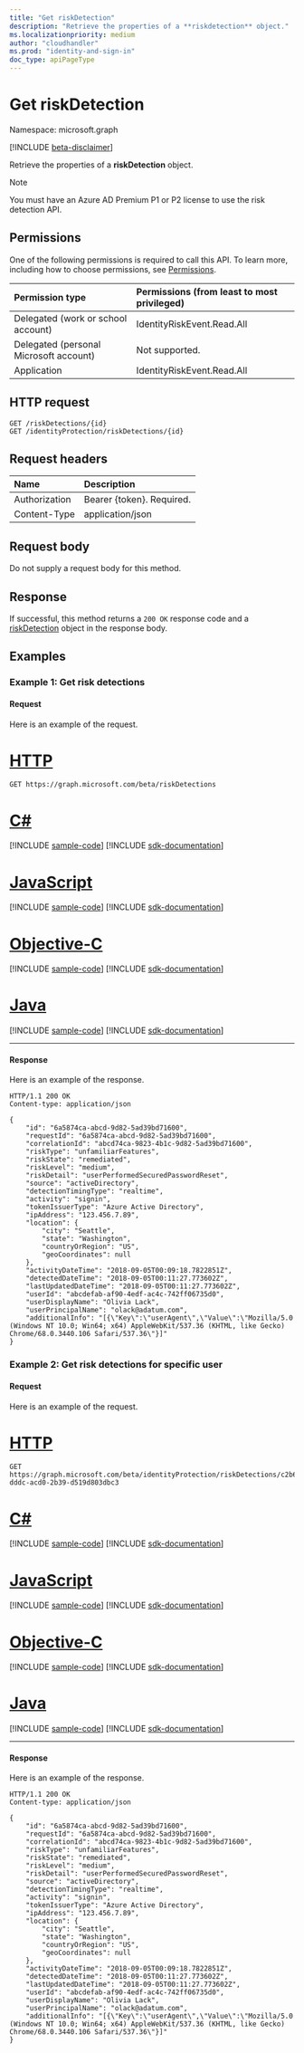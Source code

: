 ```yaml
---
title: "Get riskDetection"
description: "Retrieve the properties of a **riskdetection** object."
ms.localizationpriority: medium
author: "cloudhandler"
ms.prod: "identity-and-sign-in"
doc_type: apiPageType
---
```

# Get riskDetection

Namespace: microsoft.graph

[!INCLUDE [beta-disclaimer](../../includes/beta-disclaimer.md)]

Retrieve the properties of a **riskDetection** object.

>[!NOTE]
>You must have an Azure AD Premium P1 or P2 license to use the risk detection API.

## Permissions
One of the following permissions is required to call this API. To learn more, including how to choose permissions, see [Permissions](/graph/permissions-reference).

|Permission type      | Permissions (from least to most privileged)              |
|:--------------------|:---------------------------------------------------------|
|Delegated (work or school account) | IdentityRiskEvent.Read.All    |
|Delegated (personal Microsoft account) | Not supported.    |
|Application | IdentityRiskEvent.Read.All |

## HTTP request
<!-- { "blockType": "ignored" } -->
```http
GET /riskDetections/{id}
GET /identityProtection/riskDetections/{id}
```

## Request headers
| Name      |Description|
|:----------|:----------|
| Authorization  | Bearer {token}. Required. |
| Content-Type | application/json |

## Request body
Do not supply a request body for this method.

## Response

If successful, this method returns a `200 OK` response code and a [riskDetection](../resources/riskdetection.md) object in the response body.

## Examples
### Example 1: Get risk detections
#### Request
Here is an example of the request.

# [HTTP](#tab/http)
<!-- {
  "blockType": "request",
  "name": "get_riskDetection_1",
  "sampleKeys": ["c2b6c2b9-dddc-acd0-2b39-d519d803dbc3"]
}-->
```msgraph-interactive
GET https://graph.microsoft.com/beta/riskDetections
```
# [C#](#tab/csharp)
[!INCLUDE [sample-code](../includes/snippets/csharp/get-riskdetection-1-csharp-snippets.md)]
[!INCLUDE [sdk-documentation](../includes/snippets/snippets-sdk-documentation-link.md)]

# [JavaScript](#tab/javascript)
[!INCLUDE [sample-code](../includes/snippets/javascript/get-riskdetection-1-javascript-snippets.md)]
[!INCLUDE [sdk-documentation](../includes/snippets/snippets-sdk-documentation-link.md)]

# [Objective-C](#tab/objc)
[!INCLUDE [sample-code](../includes/snippets/objc/get-riskdetection-1-objc-snippets.md)]
[!INCLUDE [sdk-documentation](../includes/snippets/snippets-sdk-documentation-link.md)]

# [Java](#tab/java)
[!INCLUDE [sample-code](../includes/snippets/java/get-riskdetection-1-java-snippets.md)]
[!INCLUDE [sdk-documentation](../includes/snippets/snippets-sdk-documentation-link.md)]

---

#### Response
Here is an example of the response.
<!-- {
  "blockType": "response",
  "truncated": true,
  "@odata.type": "microsoft.graph.riskDetection"
} -->
```http
HTTP/1.1 200 OK
Content-type: application/json

{
    "id": "6a5874ca-abcd-9d82-5ad39bd71600",
    "requestId": "6a5874ca-abcd-9d82-5ad39bd71600",
    "correlationId": "abcd74ca-9823-4b1c-9d82-5ad39bd71600",
    "riskType": "unfamiliarFeatures",
    "riskState": "remediated",
    "riskLevel": "medium",
    "riskDetail": "userPerformedSecuredPasswordReset",
    "source": "activeDirectory",
    "detectionTimingType": "realtime",
    "activity": "signin",
    "tokenIssuerType": "Azure Active Directory",
    "ipAddress": "123.456.7.89",
    "location": {
        "city": "Seattle",
        "state": "Washington",
        "countryOrRegion": "US",
        "geoCoordinates": null
    },
    "activityDateTime": "2018-09-05T00:09:18.7822851Z",
    "detectedDateTime": "2018-09-05T00:11:27.773602Z",
    "lastUpdatedDateTime": "2018-09-05T00:11:27.773602Z",
    "userId": "abcdefab-af90-4edf-ac4c-742ff06735d0",
    "userDisplayName": "Olivia Lack",
    "userPrincipalName": "olack@adatum.com",
    "additionalInfo": "[{\"Key\":\"userAgent\",\"Value\":\"Mozilla/5.0 (Windows NT 10.0; Win64; x64) AppleWebKit/537.36 (KHTML, like Gecko) Chrome/68.0.3440.106 Safari/537.36\"}]"
}
```
### Example 2: Get risk detections for specific user
#### Request
Here is an example of the request.

# [HTTP](#tab/http)
<!-- {
  "blockType": "request",
  "name": "get_riskDetection_2",
  "sampleKeys": ["c2b6c2b9-dddc-acd0-2b39-d519d803dbc3"]
}-->
```msgraph-interactive
GET https://graph.microsoft.com/beta/identityProtection/riskDetections/c2b6c2b9-dddc-acd0-2b39-d519d803dbc3
```
# [C#](#tab/csharp)
[!INCLUDE [sample-code](../includes/snippets/csharp/get-riskdetection-2-csharp-snippets.md)]
[!INCLUDE [sdk-documentation](../includes/snippets/snippets-sdk-documentation-link.md)]

# [JavaScript](#tab/javascript)
[!INCLUDE [sample-code](../includes/snippets/javascript/get-riskdetection-2-javascript-snippets.md)]
[!INCLUDE [sdk-documentation](../includes/snippets/snippets-sdk-documentation-link.md)]

# [Objective-C](#tab/objc)
[!INCLUDE [sample-code](../includes/snippets/objc/get-riskdetection-2-objc-snippets.md)]
[!INCLUDE [sdk-documentation](../includes/snippets/snippets-sdk-documentation-link.md)]

# [Java](#tab/java)
[!INCLUDE [sample-code](../includes/snippets/java/get-riskdetection-2-java-snippets.md)]
[!INCLUDE [sdk-documentation](../includes/snippets/snippets-sdk-documentation-link.md)]

---

#### Response
Here is an example of the response.
<!-- {
  "blockType": "response",
  "truncated": true,
  "@odata.type": "microsoft.graph.riskDetection"
} -->
```http
HTTP/1.1 200 OK
Content-type: application/json

{
    "id": "6a5874ca-abcd-9d82-5ad39bd71600",
    "requestId": "6a5874ca-abcd-9d82-5ad39bd71600",
    "correlationId": "abcd74ca-9823-4b1c-9d82-5ad39bd71600",
    "riskType": "unfamiliarFeatures",
    "riskState": "remediated",
    "riskLevel": "medium",
    "riskDetail": "userPerformedSecuredPasswordReset",
    "source": "activeDirectory",
    "detectionTimingType": "realtime",
    "activity": "signin",
    "tokenIssuerType": "Azure Active Directory",
    "ipAddress": "123.456.7.89",
    "location": {
        "city": "Seattle",
        "state": "Washington",
        "countryOrRegion": "US",
        "geoCoordinates": null
    },
    "activityDateTime": "2018-09-05T00:09:18.7822851Z",
    "detectedDateTime": "2018-09-05T00:11:27.773602Z",
    "lastUpdatedDateTime": "2018-09-05T00:11:27.773602Z",
    "userId": "abcdefab-af90-4edf-ac4c-742ff06735d0",
    "userDisplayName": "Olivia Lack",
    "userPrincipalName": "olack@adatum.com",
    "additionalInfo": "[{\"Key\":\"userAgent\",\"Value\":\"Mozilla/5.0 (Windows NT 10.0; Win64; x64) AppleWebKit/537.36 (KHTML, like Gecko) Chrome/68.0.3440.106 Safari/537.36\"}]"
}
```
<!-- uuid: 8fcb5dbc-d5aa-4681-8e31-b001d5168d79
2015-10-25 14:57:30 UTC -->
<!-- {
  "type": "#page.annotation",
  "description": "Get riskDetection",
  "keywords": "",
  "section": "documentation",
  "tocPath": ""
}-->




